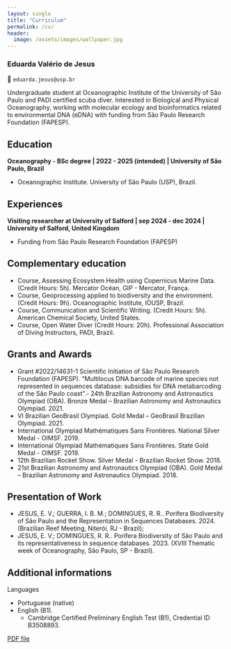 ```yaml
---
layout: single
title: "Curriculum"
permalink: /cv/
header:
  image: /assets/images/wallpaper.jpg
---
```


### Eduarda Valério de Jesus 
📧 `eduarda.jesus@usp.br`

Undergraduate student at Oceanographic Institute of the University of São Paulo and PADI certified scuba diver. Interested in Biological and Physical Oceanography, working with molecular ecology and bioinformatics related to environmental DNA (eDNA) with funding from São Paulo Research Foundation (FAPESP).

## Education

**Oceanography - BSc degree | 2022 - 2025 (intended) | University of São Paulo, Brazil**
  - Oceanographic Institute. University of São Paulo (USP), Brazil.

## Experiences 
**Visiting researcher at University of Salford | sep 2024 - dec 2024 | University of Salford, United Kingdom**
  - Funding from São Paulo Research Foundation (FAPESP)


## Complementary education 

- Course, Assessing Ecosystem Health using Copernicus Marine Data. (Credit Hours: 5h). Mercator Océan, GIP - Mercator, França.
- Course, Geoprocessing applied to biodiversity and the environment. (Credit Hours: 9h). Oceanographic Institute, IOUSP, Brazil.
- Course, Communication and Scientific Writing. (Credit Hours: 5h). American Chemical Society, United States.
- Course, Open Water Diver (Credit Hours: 20h). Professional Association of Diving Instructors, PADI, Brazil.


## Grants and Awards 

- Grant #2022/14631-1 Scientific Initiation of São Paulo Research Foundation (FAPESP). “Multilocus DNA barcode of marine species not represented in sequences database: subsidies for DNA metabarcoding of the São Paulo coast”.- 24th Brazilian Astronomy and Astronautics Olympiad (OBA). Bronze Medal – Brazilian Astronomy and Astronautics Olympiad. 2021.
- VI Brazilian GeoBrasil Olympiad. Gold Medal – GeoBrasil Brazilian Olympiad. 2021.
- International Olympiad Mathématiques Sans Frontières. National Silver Medal - OIMSF. 2019.
- International Olympiad Mathématiques Sans Frontières. State Gold Medal - OIMSF. 2019.
- 12th Brazilian Rocket Show. Silver Medal - Brazilian Rocket Show. 2018.
- 21st Brazilian Astronomy and Astronautics Olympiad (OBA). Gold Medal – Brazilian Astronomy and Astronautics Olympiad. 2018.


## Presentation of Work 

- JESUS, E. V.; GUERRA, I. B. M.; DOMINGUES, R. R.. Porifera Biodiversity of São Paulo and the Representation in Sequences Databases. 2024. (Brazilian Reef Meeting, Niterói, RJ - Brazil);
- JESUS, E. V.; DOMINGUES, R. R.. Porifera Biodiversity of São Paulo and its representativeness in sequence databases. 2023. (XVIII Thematic week of Oceanography, São Paulo, SP - Brazil).


## Additional informations 

Languages 
- Portuguese (native)
- English (B1).
  - Cambridge Certified Preliminary English Test (B1), Credential ID B3508893.
 

[PDF file](https://github.com/eduardavalerio/eduardavalerio/blob/main/Short_CV_Eduarda.pdf)
